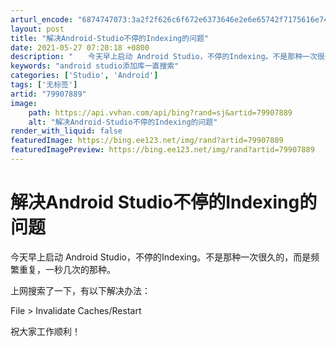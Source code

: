 ```yaml
---
arturl_encode: "6874747073:3a2f2f626c6f672e6373646e2e6e65742f7175616e74756d37:2f61727469636c652f64657461696c732f3739393037383839"
layout: post
title: "解决Android-Studio不停的Indexing的问题"
date: 2021-05-27 07:20:18 +0800
description: "　　今天早上启动 Android Studio，不停的Indexing。不是那种一次很久的，而是频繁"
keywords: "android studio添加库一直搜索"
categories: ['Studio', 'Android']
tags: ['无标签']
artid: "79907889"
image:
    path: https://api.vvhan.com/api/bing?rand=sj&artid=79907889
    alt: "解决Android-Studio不停的Indexing的问题"
render_with_liquid: false
featuredImage: https://bing.ee123.net/img/rand?artid=79907889
featuredImagePreview: https://bing.ee123.net/img/rand?artid=79907889
---
```


# 解决Android Studio不停的Indexing的问题

今天早上启动 Android Studio，不停的Indexing。不是那种一次很久的，而是频繁重复，一秒几次的那种。

上网搜索了一下，有以下解决办法：

File > Invalidate Caches/Restart

祝大家工作顺利！